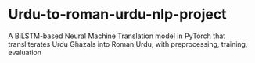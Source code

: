 # Urdu-to-roman-urdu-nlp-project
A BiLSTM-based Neural Machine Translation model in PyTorch that transliterates Urdu Ghazals into Roman Urdu, with preprocessing, training, evaluation
